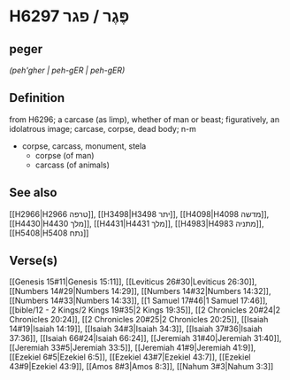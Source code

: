# H6297 פֶּגֶר / פגר

## peger

_(peh'gher | peh-ɡER | peh-ɡER)_

## Definition

from H6296; a carcase (as limp), whether of man or beast; figuratively, an idolatrous image; carcase, corpse, dead body; n-m

- corpse, carcass, monument, stela
  - corpse (of man)
  - carcass (of animals)

## See also

[[H2966|H2966 טרפה]], [[H3498|H3498 יתר]], [[H4098|H4098 מדשה]], [[H4430|H4430 מלך]], [[H4431|H4431 מלך]], [[H4983|H4983 מתניה]], [[H5408|H5408 נתח]]

## Verse(s)

[[Genesis 15#11|Genesis 15:11]], [[Leviticus 26#30|Leviticus 26:30]], [[Numbers 14#29|Numbers 14:29]], [[Numbers 14#32|Numbers 14:32]], [[Numbers 14#33|Numbers 14:33]], [[1 Samuel 17#46|1 Samuel 17:46]], [[bible/12 - 2 Kings/2 Kings 19#35|2 Kings 19:35]], [[2 Chronicles 20#24|2 Chronicles 20:24]], [[2 Chronicles 20#25|2 Chronicles 20:25]], [[Isaiah 14#19|Isaiah 14:19]], [[Isaiah 34#3|Isaiah 34:3]], [[Isaiah 37#36|Isaiah 37:36]], [[Isaiah 66#24|Isaiah 66:24]], [[Jeremiah 31#40|Jeremiah 31:40]], [[Jeremiah 33#5|Jeremiah 33:5]], [[Jeremiah 41#9|Jeremiah 41:9]], [[Ezekiel 6#5|Ezekiel 6:5]], [[Ezekiel 43#7|Ezekiel 43:7]], [[Ezekiel 43#9|Ezekiel 43:9]], [[Amos 8#3|Amos 8:3]], [[Nahum 3#3|Nahum 3:3]]